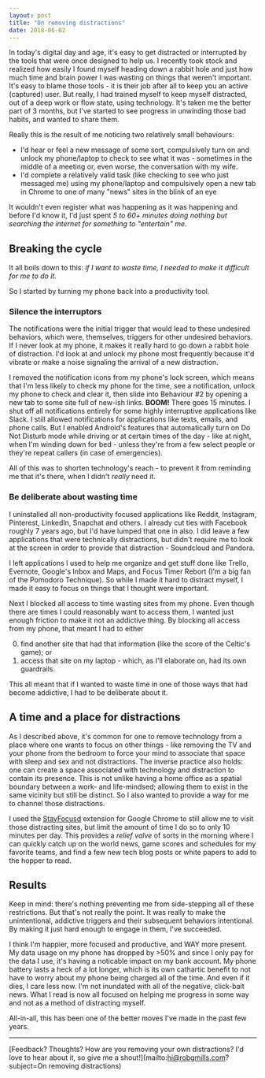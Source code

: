```yaml
---
layout: post
title: "On removing distractions"
date: 2018-06-02
---
```


In today's digital day and age, it's easy to get distracted or interrupted by the tools that were once designed to help us.
I recently took stock and realized how easily I found myself heading down a rabbit hole and just how much time and brain power I was wasting on things that weren't important.
It's easy to blame those tools - it is their job after all to keep you an active (captured) user.
But really, I had trained myself to keep myself distracted, out of a deep work or flow state, using technology.
It's taken me the better part of 3 months, but I've started to see progress in unwinding those bad habits, and wanted to share them.

Really this is the result of me noticing two relatively small behaviours:

- I'd hear or feel a new message of some sort, compulsively turn on and unlock my phone/laptop to check to see what it was - sometimes in the middle of a meeting or, even worse, the conversation with my wife.
- I'd complete a relatively valid task (like checking to see who just messaged me) using my phone/laptop and compulsively open a new tab in Chrome to one of many "news" sites in the blink of an eye

It wouldn't even register what was happening as it was happening and before I'd know it, I'd just spent _5 to 60+ minutes doing nothing but searching the internet for something to "entertain" me_.

## Breaking the cycle
It all boils down to this: _if I want to waste time, I needed to make it difficult for me to do it._

So I started by turning my phone back into a productivity tool.

### Silence the interruptors
The notifications were the initial trigger that would lead to these undesired behaviors, which were, themselves, triggers for other undesired behaviors.
If I never look at my phone, it makes it really hard to go down a rabbit hole of distraction.
I'd look at and unlock my phone most frequently because it'd vibrate or make a noise signaling the arrival of a new distraction.

I removed the notification icons from my phone's lock screen, which means that I'm less likely to check my phone for the time, see a notification, unlock my phone to check and clear it, then slide into Behaviour #2 by opening a new tab to some site full of new-ish links.
__BOOM!__ There goes 15 minutes. 
I shut off all notifications entirely for some highly interruptive applications like Slack.
I still allowed notifications for applications like texts, emails, and phone calls.
But I enabled Android's features that automatically turn on Do Not Disturb mode while driving or at certain times of the day - like at night, when I'm winding down for bed - unless they're from a few select people or they're repeat callers (in case of emergencies).

All of this was to shorten technology's reach - to prevent it from reminding me that it's there, when I didn't _really_ need it.

### Be deliberate about wasting time
I uninstalled all non-productivity focused applications like Reddit, Instagram, Pinterest, LinkedIn, Snapchat and others.
I already cut ties with Facebook roughly 7 years ago, but I'd have lumped that one in also.
I did leave a few applications that were technically distractions, but didn't require me to look at the screen in order to provide that distraction - Soundcloud and Pandora.

I left applications I used to help me organize and get stuff done like Trello, Evernote, Google's Inbox and Maps, and Focus Timer Rebort (I'm a big fan of the Pomodoro Technique).
So while I made it hard to distract myself, I made it easy to focus on things that I thought were important.

Next I blocked all access to time wasting sites from my phone.
Even though there are times I could reasonably want to access them, I wanted just enough friction to make it not an addictive thing.
By blocking all access from my phone, that meant I had to either 

0. find another site that had that information (like the score of the Celtic's game); or 
0. access that site on my laptop - which, as I'll elaborate on, had its own guardrails.

This all meant that if I wanted to waste time in one of those ways that had become addictive, I had to be deliberate about it.

## A time and a place for distractions
As I described above, it's common for one to remove technology from a place where one wants to focus on other things - like removing the TV and your phone from the bedroom to force your mind to associate that space with sleep and sex and not distractions.
The inverse practice also holds: one can create a space associated with technology and distraction to contain its presence.
This is not unlike having a home office as a spatial boundary between a work- and life-mindsed; allowing them to exist in the same vicinity but still be distinct.
So I also wanted to provide a way for me to channel those distractions.

I used the [StayFocusd](https://chrome.google.com/webstore/detail/stayfocusd/laankejkbhbdhmipfmgcngdelahlfoji) extension for Google Chrome to still allow me to visit those distracting sites, but limit the amount of time I do so to only 10 minutes per day.
This provides a _relief valve_ of sorts in the morning where I can quickly catch up on the world news, game scores and schedules for my favorite teams, and find a few new tech blog posts or white papers to add to the hopper to read.

## Results
Keep in mind: there's nothing preventing me from side-stepping all of these restrictions.
But that's not really the point.
It was really to make the unintentional, addictive triggers and their subsequent behaviors intentional.
By making it just hard enough to engage in them, I've succeeded.

I think I'm happier, more focused and productive, and WAY more present.
My data usage on my phone has dropped by >50% and since I only pay for the data I use, it's having a noticable impact on my bank account.
My phone battery lasts a heck of a lot longer, which is its own cathartic benefit to not have to worry about my phone being charged all of the time.
And even if it dies, I care less now.
I'm not inundated with all of the negative, click-bait news.
What I read is now all focused on helping me progress in some way and not as a method of distracting myself.

All-in-all, this has been one of the better moves I've made in the past few years.

----

[Feedback?  Thoughts?  How are you removing your own distractions?  I'd love to hear about it, so give me a shout!](mailto:hi@robgmills.com?subject=On removing distractions)

